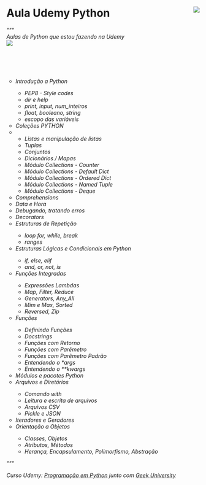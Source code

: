 # Aula Udemy Python <img src="https://i.imgur.com/Pxy5QNG.png" align="right"></a><br/>

<i>"""<br/>
Aulas de Python que estou fazendo na Udemy<br/>
<img src="https://i.imgur.com/ab1DsrJ.png" align="left"/>
<br/><br/><br/><br/><br/>
<ul type="circle">
  <li>Introdução a Python</li>
  <ul>
    <li>PEP8 - Style codes</li>
    <li>dir e help</li>
    <li>print, input, num_inteiros</li>
    <li>float, booleano, string</li>
    <li>escopo das variáveis</li>
  </ul>
  <li>Coleções PYTHON<li>
  <ul>
    <li>Listas e manipulação de listas</li>
    <li>Tuplas</li>
    <li>Conjuntos</li>
    <li>Dicionários / Mapas</li>
    <li>Módulo Collections - Counter</li>
    <li>Módulo Collections - Default Dict</li>
    <li>Módulo Collections - Ordered Dict</li>
    <li>Módulo Collections - Named Tuple</li>
    <li>Módulo Collections - Deque</li>
  </ul>
  <li>Comprehensions</li>
  <li>Data e Hora</li>
  <li>Debugando, tratando erros</li>
  <li>Decorators</li>
  <li>Estruturas de Repetição</li>
  <ul>
    <li>loop for, while, break</li>
    <li>ranges</li>
  </ul>
  <li>Estruturas Lógicas e Condicionais em Python</li>
  <ul>
    <li>if, else, elif</li>
    <li>and, or, not, is</li>
  </ul>
  <li>Funções Integradas</li>
  <ul>
    <li>Expressões Lambdas</li>
    <li>Map, Filter, Reduce</li>
    <li>Generators, Any_All</li>
    <li>Mim e Max, Sorted</li>
    <li>Reversed, Zip</li>
  </ul>
  <li>Funções</li>
  <ul>
    <li>Definindo Funções</li>
    <li>Docstrings</li>
    <li>Funções com Retorno</li>
    <li>Funções com Parêmetro</li>
    <li>Funções com Parêmetro Padrão</li>
    <li>Entendendo o *args</li>
    <li>Entendendo o **kwargs</li>
  </ul>
  <li>Módulos e pacotes Python</li>
  <li>Arquivos e Diretórios</li>
  <ul>
    <li>Comando with</li>
    <li>Leitura e escrita de arquivos</li>
    <li>Arquivos CSV</li>
    <li>Pickle e JSON</li>
  </ul>
  <li>Iteradores e Geradores</li>
  <li>Orientação a Objetos</li>
  <ul>
    <li>Classes, Objetos</li>
    <li>Atributos, Métodos</li>
    <li>Herança, Encapsulamento, Polimorfismo, Abstração</li>
  </ul>
</ul>
"""

Curso Udemy: <a href="https://www.udemy.com/share/1013uIAEIZcVxQQXgJ/" target="_blank">Programação em Python</a> junto com <a href="https://www.geekuniversity.com.br/" target="_blank">Geek University</a>
